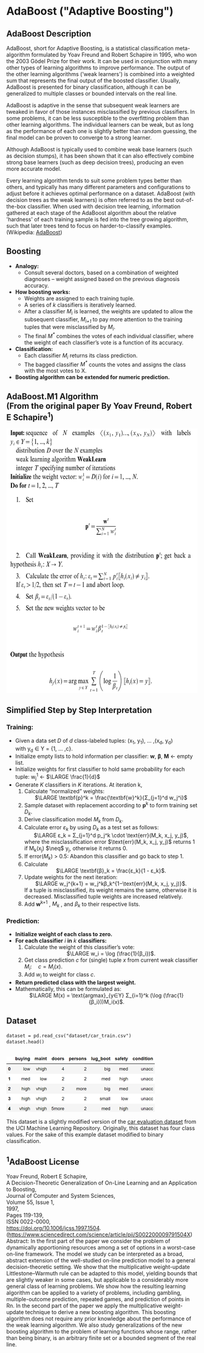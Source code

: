 # AdaBoost ("Adaptive Boosting")

## AdaBoost Description

AdaBoost, short for Adaptive Boosting, is a statistical classification meta-algorithm formulated by Yoav Freund and 
Robert Schapire in 1995, who won the 2003 Gödel Prize for their work. It can be used in conjunction with many other 
types of learning algorithms to improve performance. The output of the other learning algorithms ('weak learners') is 
combined into a weighted sum that represents the final output of the boosted classifier. Usually, AdaBoost is presented 
for binary classification, although it can be generalized to multiple classes or bounded intervals on the real line.

AdaBoost is adaptive in the sense that subsequent weak learners are tweaked in favor of those instances misclassified 
by previous classifiers. In some problems, it can be less susceptible to the overfitting problem than other learning 
algorithms. The individual learners can be weak, but as long as the performance of each one is slightly better than 
random guessing, the final model can be proven to converge to a strong learner.

Although AdaBoost is typically used to combine weak base learners (such as decision stumps), it has been shown that it 
can also effectively combine strong base learners (such as deep decision trees), producing an even more accurate model.

Every learning algorithm tends to suit some problem types better than others, and typically has many different 
parameters and configurations to adjust before it achieves optimal performance on a dataset. AdaBoost (with decision 
trees as the weak learners) is often referred to as the best out-of-the-box classifier. When used with decision tree 
learning, information gathered at each stage of the AdaBoost algorithm about the relative 'hardness' of each training 
sample is fed into the tree growing algorithm, such that later trees tend to focus on harder-to-classify examples. <br/>
(Wikipedia: [AdaBoost](https://en.wikipedia.org/wiki/AdaBoost))

## Boosting

- **Analogy:** 
  - Consult several doctors, based on a combination of weighted diagnoses – weight assigned based on the previous 
  diagnosis accuracy.
- **How boosting works:**
  - Weights are assigned to each training tuple.
  - A series of _k_ classifiers is iteratively learned.
  - After a classifier _M<sub>i</sub>_ is learned, the weights are updated to allow the subsequent classifier, 
  _M<sub>i+1</sub>_ to pay more attention to the training tuples that were misclassified by _M<sub>i</sub>_.
  - The final _M<sup>*</sup>_ combines the votes of each individual classifier, where the weight of each classifier’s 
  vote is a function of its accuracy.
- **Classification:**
  - Each classifier _M<sub>i</sub>_ returns its class prediction.
  - The bagged classifier _M<sup>*</sup>_ counts the votes and assigns the class with the most votes to X.
- **Boosting algorithm can be extended for numeric prediction.**

## AdaBoost.M1 Algorithm<br/>(From the original paper By Yoav Freund, Robert E Schapire<sup>1</sup>)

<picture>
  <source media="(prefers-color-scheme: dark)" srcset="assets/Algorithm-dark.png" width="615" height="695">
  <img alt="Algorithm-light img" src="assets/Algorithm-light.png" width="615" height="695">
</picture>

## Simplified Step by Step Interpretation
### Training:
- Given a data set _D_ of _d_ class-labeled tuples: (x<sub>1</sub>, y<sub>1</sub>), ... ,(x<sub>d</sub>, y<sub>d</sub>)   
with y<sub>d</sub> ∈ Y = {1, ... ,c}.  
- Initialize empty lists to hold information per classifier: **w**, **β**, **M** ← empty list.  
- Initialize weights for first classifier to hold same probability for each tuple: w<sub>j</sub><sup>1</sup> ← $\LARGE \frac{1}{d}$
- Generate _K_ classifiers in _K_ iterations. At iteration k,  
  1. Calculate “normalized” weights:
     <div style="text-align: center;">$\LARGE \textbf{p}^k = \frac{\textbf{w}^k}{Σ_{j=1}^d w_j^i}$</div>
  2. Sample dataset with replacement according to **p**<sup>k</sup> to form training set _D<sub>k</sub>_.  
  3. Derive classification model _M<sub>k</sub>_ from _D<sub>k</sub>_.  
  4. Calculate error _ε<sub>k</sub>_ by using _D<sub>k</sub>_ as a test set as follows: 
     <div style="text-align: center;">$\LARGE ε_k = Σ_{j=1}^d p_j^k \cdot \text{err}(M_k, x_j, y_j)$,</div> 
     where the misclassification error $\text{err}(M_k, x_j, y_j)$ returns 1 if M<sub>k</sub>(x<sub>j</sub>) $\neq$ y<sub>j</sub>, otherwise it returns 0.  
  5. If $\text{error}(M_k)$ > 0.5: Abandon this classifier and go back to step 1.  
  6. Calculate 
     <div style="text-align: center;">$\LARGE \textbf{β}_k = \frac{ε_k}{1 - ε_k}$.</div>
  7. Update weights for the next iteration: 
     <div style="text-align: center;">$\LARGE  w_j^{k+1} = w_j^kβ_k^{1−\text{err}(M_k, x_j, y_j)}$.</div>
     If a tuple is misclassified, its weight remains the same, otherwise it is decreased. Misclassified tuple weights are increased  relatively.  
  8. Add **w**<sup>k+1</sup> , _M<sub>k</sub>_ , and _β<sub>k</sub>_ to their respective lists.  

### Prediction:
- **Initialize weight of each class to zero.**
- **For each classifier** _i_ **in** _k_ **classifiers:**
  1. Calculate the weight of this classifier’s vote:
     <div style="text-align: center;">$\LARGE  w_i = \log (\frac{1}{β_i})$.</div>
  2. Get class prediction _c_ for (single) tuple _x_ from current weak classifier $M_i: \quad c = M_i(x)$.
  3. Add _w<sub>i</sub>_ to weight for class _c_.
- **Return predicted class with the largest weight.**
- Mathematically, this can be formulated as:
     <div style="text-align: center;">$\LARGE  M(x) = \text{argmax}_{y∈Y} Σ_{i=1}^k (\log (\frac{1}{β_i}))M_i(x)$.</div>




## Dataset
    dataset = pd.read_csv("dataset/car_train.csv")
    dataset.head()
<br/>
<img src="assets/Dataset.png" alt="Image" width="391" height="146"> <br/>

This dataset is a slightly modified version of the [car evaluation dataset](https://archive.ics.uci.edu/ml/datasets/Car+Evaluation) 
from the UCI Machine Learning Repository. Originally, this dataset has four class values. For the sake of this example 
dataset modified to binary classification.<br/>

## <sup>1</sup>AdaBoost License

Yoav Freund, Robert E Schapire, <br/>
A Decision-Theoretic Generalization of On-Line Learning and an Application to Boosting, <br/>
Journal of Computer and System Sciences, <br/>
Volume 55, Issue 1, <br/>
1997, <br/>
Pages 119-139, <br/>
ISSN 0022-0000, <br/>
https://doi.org/10.1006/jcss.1997.1504. <br/>
(https://www.sciencedirect.com/science/article/pii/S002200009791504X)<br/>
Abstract: In the first part of the paper we consider the problem of dynamically apportioning resources among a set of options in a worst-case on-line framework. The model we study can be interpreted as a broad, abstract extension of the well-studied on-line prediction model to a general decision-theoretic setting. We show that the multiplicative weight-update Littlestone–Warmuth rule can be adapted to this model, yielding bounds that are slightly weaker in some cases, but applicable to a considerably more general class of learning problems. We show how the resulting learning algorithm can be applied to a variety of problems, including gambling, multiple-outcome prediction, repeated games, and prediction of points in Rn. In the second part of the paper we apply the multiplicative weight-update technique to derive a new boosting algorithm. This boosting algorithm does not require any prior knowledge about the performance of the weak learning algorithm. We also study generalizations of the new boosting algorithm to the problem of learning functions whose range, rather than being binary, is an arbitrary finite set or a bounded segment of the real line. <br/>
